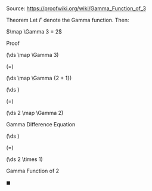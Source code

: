 # 

Source: https://proofwiki.org/wiki/Gamma_Function_of_3

Theorem
Let $\Gamma$ denote the Gamma function.
Then:

$\map \Gamma 3 = 2$


Proof













\(\ds \map \Gamma 3\)

\(=\)







\(\ds \map \Gamma {2 + 1}\)




















\(\ds \)

\(=\)







\(\ds 2 \map \Gamma 2\)





Gamma Difference Equation














\(\ds \)

\(=\)







\(\ds 2 \times 1\)





Gamma Function of 2



$\blacksquare$





